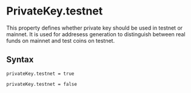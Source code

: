 # PrivateKey.testnet

This property defines whether private key should be used in testnet or mainnet. It is used for addresess generation to distinguish between real funds on mainnet and test coins on testnet.

## Syntax

`privateKey.testnet = true`

`privateKey.testnet = false`

